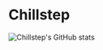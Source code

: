 # Chillstep
![Chillstep's GitHub stats](https://github-readme-stats.vercel.app/api?username=Chillstepp&bg_color=30,e96443,904e95&title_color=fff&text_color=fff)
